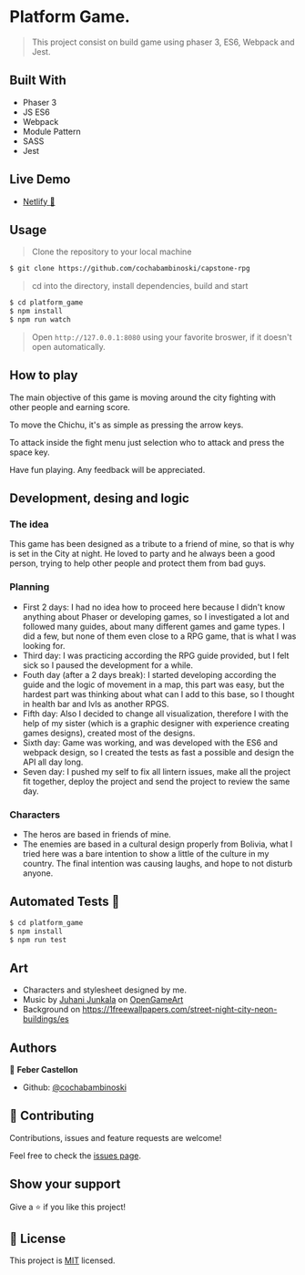 # Platform Game.
> This project consist on build game using phaser 3, ES6, Webpack and Jest.


## Built With
- Phaser 3
- JS ES6
- Webpack
- Module Pattern
- SASS
- Jest

## Live Demo

- [Netlify :rocket:](https://5f1cfd27a27f04c2fb9ff9ba--pensive-swanson-de436a.netlify.app/)

## Usage

> Clone the repository to your local machine

```sh
$ git clone https://github.com/cochabambinoski/capstone-rpg
```

> cd into the directory, install dependencies, build and start

```sh
$ cd platform_game
$ npm install
$ npm run watch
```

> Open `http://127.0.0.1:8080` using your favorite broswer, if it doesn't open automatically.

## How to play
The main objective of this game is moving around the city fighting with other people and earning score.

To move the Chichu, it's as simple as pressing the arrow keys.

To attack inside the fight menu just selection who to attack and press the space key.

Have fun playing. Any feedback will be appreciated.

## Development, desing and logic
### The idea
This game has been designed as a tribute to a friend of mine, so that is why is set in the City at night. 
He loved to party and he always been a good person, trying to help other people and protect them from bad guys.

### Planning

- First 2 days: I had no idea how to proceed here because I didn't know anything about Phaser or developing games,
so I investigated a lot and followed many guides, about many different games and game types. I did a few, but none of them even
close to a RPG game, that is what I was looking for.
- Third day: I was practicing according the RPG guide provided, but I felt sick so I paused the development for a while.
- Fouth day (after a 2 days break): I started developing according the guide and the logic of movement in a map, 
this part was easy, but the hardest part was thinking about what can I add to this base, so I thought in health bar and lvls as another RPGS.
- Fifth day: Also I decided to change all visualization, therefore I with the help of my sister (which is a graphic designer
with experience creating games designs), created most of the designs.
- Sixth day: Game was working, and was developed with the ES6 and webpack design, so I created the tests as fast a possible and design the API
all day long.
- Seven day: I pushed my self to fix all lintern issues, make all the project fit together, deploy the project 
and send the project to review the same day.

### Characters

- The heros are based in friends of mine.
- The enemies are based in a cultural design properly from Bolivia, what I tried here was a bare intention to show
a little of the culture in my country. The final intention was causing laughs, and hope to not disturb anyone.


## Automated Tests :space_invader:
```sh
$ cd platform_game
$ npm install
$ npm run test
```

## Art
- Characters and stylesheet designed by me.
- Music by [Juhani Junkala](juhani.junkala@musician.org) on [OpenGameArt](https://opengameart.org/content/5-chiptunes-action)
- Background on https://1freewallpapers.com/street-night-city-neon-buildings/es

## Authors
👤 **Feber Castellon**

- Github: [@cochabambinoski](https://github.com/cochabambinoski)

## 🤝 Contributing
Contributions, issues and feature requests are welcome!

Feel free to check the [issues page](issues/).

## Show your support
Give a ⭐️ if you like this project!

## 📝 License
This project is [MIT](lic.url) licensed.
